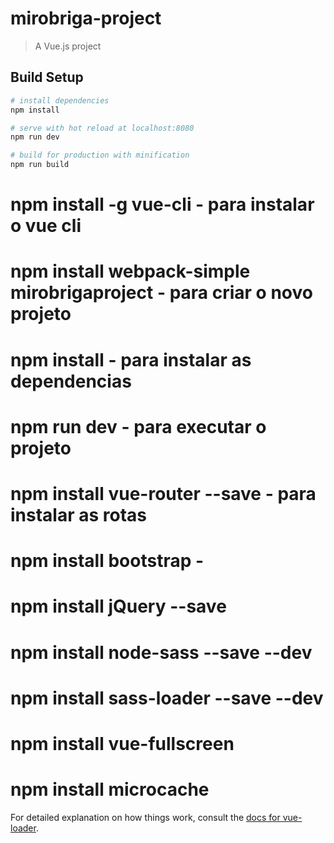 # mirobriga-project

> A Vue.js project

## Build Setup

``` bash
# install dependencies
npm install

# serve with hot reload at localhost:8080
npm run dev

# build for production with minification
npm run build
```

# npm install -g vue-cli - para instalar o vue cli

# npm install webpack-simple mirobrigaproject - para criar o novo projeto

# npm install - para instalar as dependencias

# npm run dev - para executar o projeto

# npm install vue-router --save - para instalar as rotas

# npm install bootstrap -

# npm install jQuery --save 

# npm install node-sass --save --dev

# npm install sass-loader --save --dev

# npm install vue-fullscreen

# npm install microcache



For detailed explanation on how things work, consult the [docs for vue-loader](http://vuejs.github.io/vue-loader).
